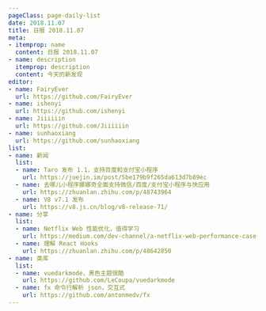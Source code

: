 ```yaml
---
pageClass: page-daily-list
date: 2018.11.07
title: 日报 2018.11.07
meta:
- itemprop: name
  content: 日报 2018.11.07
- name: description
  itemprop: description
  content: 今天的新发现
editor:
- name: FairyEver
  url: https://github.com/FairyEver
- name: ishenyi
  url: https://github.com/ishenyi
- name: Jiiiiiin
  url: https://github.com/Jiiiiiin
- name: sunhaoxiang
  url: https://github.com/sunhaoxiang
list:
- name: 新闻
  list:
  - name: Taro 发布 1.1，支持百度和支付宝小程序
    url: https://juejin.im/post/5be179b9f265da613d7b89ec
  - name: 去哪儿小程序娜娜奇全面支持微信/百度/支付宝小程序与快应用
    url: https://zhuanlan.zhihu.com/p/48743964
  - name: V8 v7.1 发布
    url: https://v8.js.cn/blog/v8-release-71/
- name: 分享
  list:
  - name: Netflix Web 性能优化，值得学习
    url: https://medium.com/dev-channel/a-netflix-web-performance-case-study-c0bcde26a9d9
  - name: 理解 React Hooks
    url: https://zhuanlan.zhihu.com/p/48642850
- name: 类库
  list:
  - name: vuedarkmode，黑色主题很酷
    url: https://github.com/LeCoupa/vuedarkmode
  - name: fx 命令行解析 json，交互式
    url: https://github.com/antonmedv/fx
---
```


<daily-list v-bind="$page.frontmatter"/>

